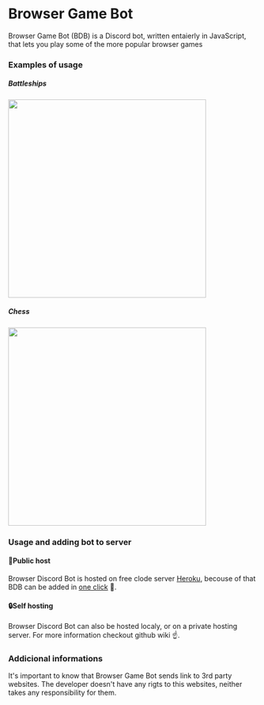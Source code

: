 # Browser Game Bot
Browser Game Bot (BDB) is a Discord bot, written entaierly in JavaScript, that lets you play some of the more popular browser games

### Examples of usage

##### Battleships
<img src="Images/BshipsGif.gif" width="400"/>

##### Chess
<img src="Images/ChessGif.gif" width="400"/>

### Usage and adding bot to server

#### 📢Public host

Browser Discord Bot is hosted on free clode server [Heroku](https://www.heroku.com), becouse of that BDB can be added in [one click](https://discord.com/api/oauth2/authorize?client_id=878327608562044959&permissions=2147502144&scope=bot%20applications.commands) 🦾.
 

#### 🔒Self hosting
Browser Discord Bot can also be hosted localy, or on a private hosting server. For more information checkout github wiki ☝️.


### Addicional informations

It's important to know that Browser Game Bot sends link to 3rd party websites. The developer doesn't have any rigts to this websites, neither takes any responsibility for them.

